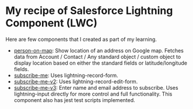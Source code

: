 # My recipe of Salesforce Lightning Component (LWC)

Here are few components that I created as part of my learning.

- [person-on-map](https://github.com/hpreets/sfdc_lightning_map/tree/master/force-app/main/default/lwc/personOnMap/): Show location of an address on Google map. Fetches data from Account / Contact / Any standard object / custom object to display location based on either the standard fields or latitude/longitude fields.
- [subscribe-me](https://github.com/hpreets/sfdc_lightning_map/tree/master/force-app/main/default/lwc/subscribeMe/): Uses lightning-record-form.
- [subscribe-me-v2](https://github.com/hpreets/sfdc_lightning_map/tree/master/force-app/main/default/lwc/subscribeMeV2/): Uses lightning-record-edit-form.
- [subscribe-me-v3](https://github.com/hpreets/sfdc_lightning_map/tree/master/force-app/main/default/lwc/subscribeMeV3/): Enter name and email address to subscribe. Uses lightning-input directly for more control and full functionality. This component also has jest test scripts implemented.
